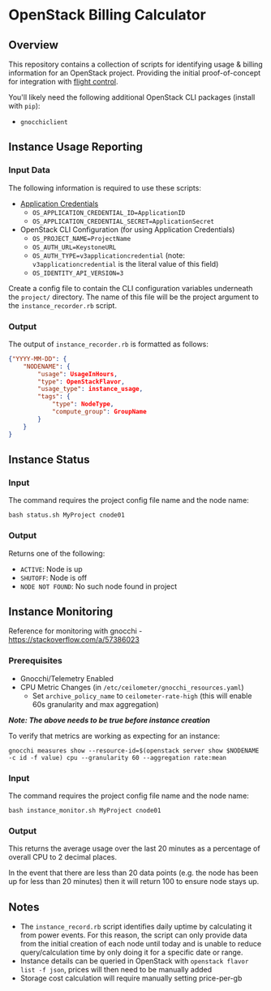 # OpenStack Billing Calculator

## Overview

This repository contains a collection of scripts for identifying usage & billing information for an OpenStack project. Providing the initial proof-of-concept for integration with [flight control](https://github.com/openflighthpc/flight-control).

You'll likely need the following additional OpenStack CLI packages (install with `pip`):
- `gnocchiclient`

## Instance Usage Reporting

### Input Data

The following information is required to use these scripts:
- [Application Credentials](https://docs.openstack.org/keystone/xena/user/application_credentials.html)
    - `OS_APPLICATION_CREDENTIAL_ID=ApplicationID`
    - `OS_APPLICATION_CREDENTIAL_SECRET=ApplicationSecret`
- OpenStack CLI Configuration (for using Application Credentials)
    - `OS_PROJECT_NAME=ProjectName`
    - `OS_AUTH_URL=KeystoneURL`
    - `OS_AUTH_TYPE=v3applicationcredential` (note: `v3applicationcredential` is the literal value of this field)
    - `OS_IDENTITY_API_VERSION=3`

Create a config file to contain the CLI configuration variables underneath the `project/` directory. The name of this file will be the project argument to the `instance_recorder.rb` script.

### Output

The output of `instance_recorder.rb` is formatted as follows:
```json
{"YYYY-MM-DD": {
    "NODENAME": {
        "usage": UsageInHours,
        "type": OpenStackFlavor,
        "usage_type": instance_usage,
        "tags": {
            "type": NodeType,
            "compute_group": GroupName
        }
    }
}
```

## Instance Status

### Input

The command requires the project config file name and the node name:
```shell
bash status.sh MyProject cnode01
```

### Output

Returns one of the following:
- `ACTIVE`: Node is up
- `SHUTOFF`: Node is off
- `NODE NOT FOUND`: No such node found in project

## Instance Monitoring

Reference for monitoring with gnocchi - https://stackoverflow.com/a/57386023

### Prerequisites

- Gnocchi/Telemetry Enabled
- CPU Metric Changes (in `/etc/ceilometer/gnocchi_resources.yaml`)
    - Set `archive_policy_name` to `ceilometer-rate-high` (this will enable 60s granularity and max aggregation)

_**Note: The above needs to be true before instance creation**_

To verify that metrics are working as expecting for an instance:
```shell
gnocchi measures show --resource-id=$(openstack server show $NODENAME -c id -f value) cpu --granularity 60 --aggregation rate:mean
```

### Input

The command requires the project config file name and the node name:
```shell
bash instance_monitor.sh MyProject cnode01
```

### Output

This returns the average usage over the last 20 minutes as a percentage of overall CPU to 2 decimal places.

In the event that there are less than 20 data points (e.g. the node has been up for less than 20 minutes) then it will return 100 to ensure node stays up.

## Notes

- The `instance_record.rb` script identifies daily uptime by calculating it from power events. For this reason, the script can only provide data from the initial creation of each node until today and is unable to reduce query/calculation time by only doing it for a specific date or range.
- Instance details can be queried in OpenStack with `openstack flavor list -f json`, prices will then need to be manually added
- Storage cost calculation will require manually setting price-per-gb

